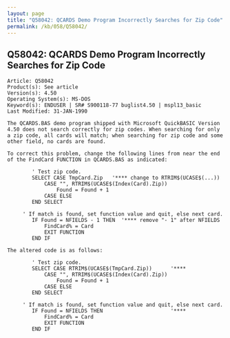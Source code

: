 ```yaml
---
layout: page
title: "Q58042: QCARDS Demo Program Incorrectly Searches for Zip Code"
permalink: /kb/058/Q58042/
---
```


## Q58042: QCARDS Demo Program Incorrectly Searches for Zip Code

	Article: Q58042
	Product(s): See article
	Version(s): 4.50
	Operating System(s): MS-DOS
	Keyword(s): ENDUSER | SR# S900118-77 buglist4.50 | mspl13_basic
	Last Modified: 31-JAN-1990
	
	The QCARDS.BAS demo program shipped with Microsoft QuickBASIC Version
	4.50 does not search correctly for zip codes. When searching for only
	a zip code, all cards will match; when searching for zip code and some
	other field, no cards are found.
	
	To correct this problem, change the following lines from near the end
	of the FindCard FUNCTION in QCARDS.BAS as indicated:
	
	        ' Test zip code.
	        SELECT CASE TmpCard.Zip   '**** change to RTRIM$(UCASE$(...))
	            CASE "", RTRIM$(UCASE$(Index(Card).Zip))
	                Found = Found + 1
	            CASE ELSE
	        END SELECT
	
	     ' If match is found, set function value and quit, else next card.
	        IF Found = NFIELDS - 1 THEN  '**** remove "- 1" after NFIELDS
	            FindCard% = Card
	            EXIT FUNCTION
	        END IF
	
	The altered code is as follows:
	
	        ' Test zip code.
	        SELECT CASE RTRIM$(UCASE$(TmpCard.Zip))      '****
	            CASE "", RTRIM$(UCASE$(Index(Card).Zip))
	                Found = Found + 1
	            CASE ELSE
	        END SELECT
	
	     ' If match is found, set function value and quit, else next card.
	        IF Found = NFIELDS THEN                      '****
	            FindCard% = Card
	            EXIT FUNCTION
	        END IF
